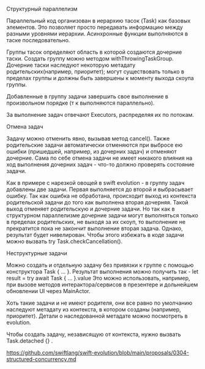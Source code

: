 Структурный параллелизм

Параллельный код организован в иерархию тасок (Task) как базовых элементов. Это позволяет просто передавать информацию между разными уровнями иерархии.
Асинхронные функции выполняются в таске последовательно.

Группы тасок определяют область в которой создаются дочерние таски. Создать группу можно методом withThrowingTaskGroup.
Дочерние таски наследуют некоторую метадату родительских(например, приоритет); могут существовать только в пределах группы и должны быть завершены к моменту выхода скоупа группы.

Добавленные в группу задачи завершить свое выполнение в произвольном порядке (т к выполняются параллельно).

За выполнение задач отвечают Executors, распределяя их по потокам. 

Отмена задач

Задачу можно отменить явно, вызывав метод cancel(). 
Также родительские задачи автоматически отменяются при выбросе ею ошибки (пришедшей, например, из дочерних задач) и отменяют дочерние.
Сама по себе отмена задачи не имеет никакого влияния на ход выполнения дочерних задач - что-то должно проверять состояние задачи.

Как в примере с нарезкой овощей в swift evolution - в группу задач добавлены две задачи. Первая выполняется до второй и выбрасывает ошибку.
Так как ошибка не обработана, происходит выход из контекста родительской задачи до того как выполнена вторая дочерняя. Такой выход отменяет родительскую и дочерние задачи. 
Но так как в структурном параллелизме дочерние задачи могут выполняться только в пределах родительских, не выходя за их скоуп, то выполнение не прекратится пока не закончит выполнение вторая задача. Однако, результат будет нивелирован. Чтобы этого избежать в коде задачи можно вызвать try Task.checkCancellation().


Неструктурные задачи

Можно создать и отдельную задачу без привязки к группе с помощью конструктора Task { ... }.
Результат выполнения можно получить так - let result = try await Task { ... }.value
Это можно использовать, например, при вызове методов интерактора/сервисов в презентере и дольнейшем обновлении UI через MainActor.

Хоть такие задачи и не имеют родителя, они все равно по умолчанию наследуют метадату из контекста, в котором созданы (например, приоритет). Детали о наследованной метадате можно посмотреть в evolution.

Чтобы создать задачу, независящую от контекста, нужно вызвать Task.detached {} .

https://github.com/swiftlang/swift-evolution/blob/main/proposals/0304-structured-concurrency.md

